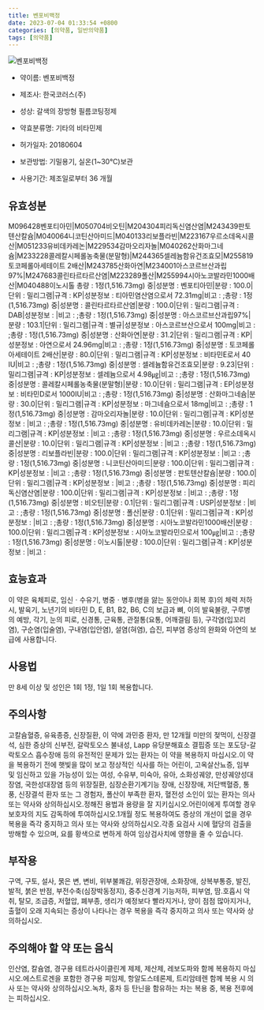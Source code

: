 ```yaml
---
title: 벤포비백정
date: 2023-07-04 01:33:54 +0800
categories: [의약품, 일반의약품]
tags: [의약품]
---
```

![벤포비백정](https://nedrug.mfds.go.kr/pbp/cmn/itemImageDownload/154609810414700015)

- 약이름: 벤포비백정
- 제조사: 한국코러스(주)
- 성상: 갈색의 장방형 필름코팅정제

- 약효분류명: 기타의 비타민제
- 허가일자: 20180604
- 보관방법: 기밀용기, 실온(1~30℃)보관

- 사용기간: 제조일로부터 36 개월
## 유효성분
M096428벤포티아민|M050704비오틴|M204304피리독신염산염|M243439판토텐산칼슘|M040064니코틴산아미드|M040133리보플라빈|M223167우르소데옥시콜산|M051233유비데카레논|M229534감마오리자놀|M040262산화마그네슘|M233228콜레칼시페롤농축물(분말형)|M244365셀레늄함유건조효모|M255819토코페롤아세테이트 2배산|M243785산화아연|M234001아스코르브산과립97%|M247683콜린타르타르산염|M223289폴산|M255994시아노코발라민1000배산|M040488이노시톨
총량 : 1정(1,516.73mg) 중|성분명 : 벤포티아민|분량 : 100.0|단위 : 밀리그램|규격 : KP|성분정보 : 티아민염산염으로서 72.31mg|비고 : ;총량 : 1정(1,516.73mg) 중|성분명 : 콜린타르타르산염|분량 : 100.0|단위 : 밀리그램|규격 : DAB|성분정보 : |비고 : ;총량 : 1정(1,516.73mg) 중|성분명 : 아스코르브산과립97%|분량 : 103.1|단위 : 밀리그램|규격 : 별규|성분정보 : 아스코르브산으로서 100mg|비고 : ;총량 : 1정(1,516.73mg) 중|성분명 : 산화아연|분량 : 31.2|단위 : 밀리그램|규격 : KP|성분정보 : 아연으로서 24.96mg|비고 : ;총량 : 1정(1,516.73mg) 중|성분명 : 토코페롤아세테이트 2배산|분량 : 80.0|단위 : 밀리그램|규격 : KP|성분정보 : 비타민E로서 40 IU|비고 : ;총량 : 1정(1,516.73mg) 중|성분명 : 셀레늄함유건조효모|분량 : 9.23|단위 : 밀리그램|규격 : KP|성분정보 : 셀레늄으로서 4.98㎍|비고 : ;총량 : 1정(1,516.73mg) 중|성분명 : 콜레칼시페롤농축물(분말형)|분량 : 10.0|단위 : 밀리그램|규격 : EP|성분정보 : 비타민D로서 1000IU|비고 : ;총량 : 1정(1,516.73mg) 중|성분명 : 산화마그네슘|분량 : 30.0|단위 : 밀리그램|규격 : KP|성분정보 : 마그네슘으로서 18mg|비고 : ;총량 : 1정(1,516.73mg) 중|성분명 : 감마오리자놀|분량 : 10.0|단위 : 밀리그램|규격 : KP|성분정보 : |비고 : ;총량 : 1정(1,516.73mg) 중|성분명 : 유비데카레논|분량 : 10.0|단위 : 밀리그램|규격 : KP|성분정보 : |비고 : ;총량 : 1정(1,516.73mg) 중|성분명 : 우르소데옥시콜산|분량 : 10.0|단위 : 밀리그램|규격 : KP|성분정보 : |비고 : ;총량 : 1정(1,516.73mg) 중|성분명 : 리보플라빈|분량 : 100.0|단위 : 밀리그램|규격 : KP|성분정보 : |비고 : ;총량 : 1정(1,516.73mg) 중|성분명 : 니코틴산아미드|분량 : 100.0|단위 : 밀리그램|규격 : KP|성분정보 : |비고 : ;총량 : 1정(1,516.73mg) 중|성분명 : 판토텐산칼슘|분량 : 100.0|단위 : 밀리그램|규격 : KP|성분정보 : |비고 : ;총량 : 1정(1,516.73mg) 중|성분명 : 피리독신염산염|분량 : 100.0|단위 : 밀리그램|규격 : KP|성분정보 : |비고 : ;총량 : 1정(1,516.73mg) 중|성분명 : 비오틴|분량 : 0.1|단위 : 밀리그램|규격 : USP|성분정보 : |비고 : ;총량 : 1정(1,516.73mg) 중|성분명 : 폴산|분량 : 0.1|단위 : 밀리그램|규격 : KP|성분정보 : |비고 : ;총량 : 1정(1,516.73mg) 중|성분명 : 시아노코발라민1000배산|분량 : 100.0|단위 : 밀리그램|규격 : KP|성분정보 : 시아노코발라민으로서 100㎍|비고 : ;총량 : 1정(1,516.73mg) 중|성분명 : 이노시톨|분량 : 100.0|단위 : 밀리그램|규격 : KP|성분정보 : |비고 :
## 효능효과
이 약은 육체피로, 임신ㆍ수유기, 병중ㆍ병후(병을 앓는 동안이나 회복 후)의 체력 저하 시, 발육기, 노년기의 비타민 D, E, B1, B2, B6, C의 보급과 뼈, 이의 발육불량, 구루병의 예방, 각기, 눈의 피로, 신경통, 근육통, 관절통(요통, 어깨결림 등), 구각염(입꼬리염), 구순염(입술염), 구내염(입안염), 설염(혀염), 습진, 피부염 증상의 완화와 아연의 보급에 사용합니다.
## 사용법
만 8세 이상 및 성인은 1회 1정, 1일 1회 복용합니다.
## 주의사항
고칼슘혈증, 유육종증, 신장질환, 이 약에 과민증 환자, 만 12개월 미만의 젖먹이, 신장결석, 심한 증상의 신부전, 갈락토오스 불내성, Lapp 유당분해효소 결핍증 또는 포도당-갈락토오스 흡수장애 등의 유전적인 문제가 있는 환자는 이 약을 복용하지 마십시오.이 약을 복용하기 전에 햇빛을 많이 보고 정상적인 식사를 하는 어린이, 고옥살산뇨증, 임부 및 임신하고 있을 가능성이 있는 여성, 수유부, 미숙아, 유아, 소화성궤양, 만성궤양성대장염, 국한성대장염 등의 위장질환, 심장순환기계기능 장애, 신장장애, 저단백혈증, 통풍, 신장결석 환자 또는 그 경험자, 폴산이 부족한 환자, 혈전성 소인이 있는 환자는 의사 또는 약사와 상의하십시오.정해진 용법과 용량을 잘 지키십시오.어린이에게 투여할 경우 보호자의 지도 감독하에 투여하십시오.1개월 정도 복용하여도 증상의 개선이 없을 경우 복용을 즉각 중지하고 의사 또는 약사와 상의하십시오.각종 요검사 시에 혈당의 검출을 방해할 수 있으며, 요를 황색으로 변하게 하여 임상검사치에 영향을 줄 수 있습니다.
## 부작용
구역, 구토, 설사, 묽은 변, 변비, 위부불쾌감, 위장관장애, 소화장애, 상복부통증, 발진, 발적, 붉은 반점, 부전수축(심장박동정지), 중추신경계 기능저하, 피부염, 땀.호흡시 악취, 탈모, 조급증, 저혈압, 폐부종, 생리가 예정보다 빨라지거나, 양이 점점 많아지거나, 출혈이 오래 지속되는 증상이 나타나는 경우 복용을 즉각 중지하고 의사 또는 약사와 상의하십시오.
## 주의해야 할 약 또는 음식
인산염, 칼슘염, 경구용 테트라사이클린계 제제, 제산제, 레보도파와 함께 복용하지 마십시오.에스트로겐을 포함한 경구용 피임제, 항알도스테론제, 트리암테렌 함께 복용 시 의사 또는 약사와 상의하십시오.녹차, 홍차 등 탄닌을 함유하는 차는 복용 중, 복용 전후에는 피하십시오.
